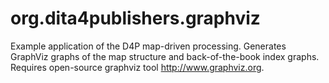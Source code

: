 org.dita4publishers.graphviz
======================

Example application of the D4P map-driven processing. Generates GraphViz graphs of the map structure and back-of-the-book index graphs. Requires open-source graphviz tool <http://www.graphviz.org>.
